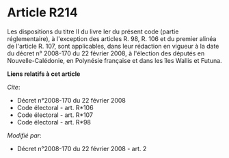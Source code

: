 # Article R214

Les dispositions du titre II du livre Ier du présent code (partie réglementaire), à l'exception des articles R. 98, R. 106 et
du premier alinéa de l'article R. 107, sont applicables, dans leur rédaction en vigueur à la date du décret n° 2008-170 du 22
février 2008, à l'élection des députés en Nouvelle-Calédonie, en Polynésie française et dans les îles Wallis et Futuna.

**Liens relatifs à cet article**

_Cite_:

  - Décret n°2008-170 du 22 février 2008
  - Code électoral - art. R*106
  - Code électoral - art. R*107
  - Code électoral - art. R*98

_Modifié par_:

  - Décret n°2008-170 du 22 février 2008 - art. 2

